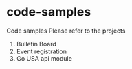 # code-samples
Code samples
Please refer to the projects
1. Bulletin Board
2. Event registration 
3. Go USA api module

